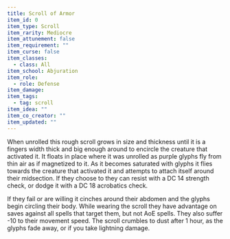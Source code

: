 ```yaml
---
title: Scroll of Armor
item_id: 0
item_type: Scroll
item_rarity: Mediocre
item_attunement: false
item_requirement: ""
item_curse: false
item_classes: 
  - class: All
item_school: Abjuration
item_role: 
  - role: Defense 
item_damage: 
item_tags: 
  - tag: scroll
item_idea: ""
item_co_creator: ""
item_updated: ""
---
```


When unrolled this rough scroll grows in size and thickness until it is a fingers width thick and big enough around to encircle the creature that activated it. It floats in place where it was unrolled as purple glyphs fly from thin air as if magnetized to it. As it becomes saturated with glyphs it flies towards the creature that activated it and attempts to attach itself around their midsection. 
If they choose to they can resist with a DC 14 strength check, or dodge it with a DC 18 acrobatics check.

If they fail or are willing it cinches around their abdomen and the glyphs begin circling their body. While wearing the scroll they have advantage on saves against all spells that target them, but not AoE spells. They also suffer -10 to their movement speed. The scroll crumbles to dust after 1 hour, as the glyphs fade away, or if you take lightning damage.
